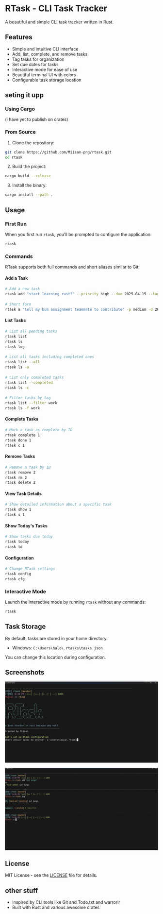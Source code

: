 # RTask - CLI Task Tracker
A beautiful and simple CLI task tracker written in Rust.

## Features
- Simple and intuitive CLI interface
- Add, list, complete, and remove tasks
- Tag tasks for organization
- Set due dates for tasks
- Interactive mode for ease of use
- Beautiful terminal UI with colors
- Configurable task storage location

## seting it upp

### Using Cargo

(i have yet to publish on crates)

### From Source

1. Clone the repository:
```bash
git clone https://github.com/Miisan-png/rtask.git
cd rtask
```

2. Build the project:
```bash
cargo build --release
```

3. Install the binary:
```bash
cargo install --path .
```

## Usage

### First Run

When you first run `rtask`, you'll be prompted to configure the application:

```bash
rtask
```

### Commands
RTask supports both full commands and short aliases similar to Git:

#### Add a Task

```bash
# Add a new task
rtask add "start learning rust?" --priority high --due 2025-04-15 --tags "work,urgent"

# Short form 
rtask a "tell my bum assignment teammate to contribute" -p medium -d 2025-03-20 -t "personal,uni"
```

#### List Tasks

```bash
# List all pending tasks
rtask list
rtask ls
rtask log

# List all tasks including completed ones
rtask list --all
rtask ls -a

# List only completed tasks
rtask list --completed
rtask ls -c

# Filter tasks by tag
rtask list --filter work
rtask ls -f work
```

#### Complete Tasks

```bash
# Mark a task as complete by ID
rtask complete 1
rtask done 1
rtask c 1
```

#### Remove Tasks

```bash
# Remove a task by ID
rtask remove 2
rtask rm 2
rtask delete 2
```

#### View Task Details

```bash
# Show detailed information about a specific task
rtask show 1
rtask s 1
```

#### Show Today's Tasks

```bash
# Show tasks due today
rtask today
rtask td
```

#### Configuration

```bash
# Change RTask settings
rtask config
rtask cfg
```

### Interactive Mode

Launch the interactive mode by running `rtask` without any commands:

```bash
rtask
```

## Task Storage

By default, tasks are stored in your home directory:

- Windows: `C:\Users\halo\.rtasks\tasks.json`

You can change this location during configuration.

## Screenshots

<p align="center">
<img src="repo/ss-2.png" alt="RTask Screenshot 2" width="600">
</p>

<p align="center">
<img src="repo/ss-1.png" alt="RTask Screenshot 1" width="600">
</p>



## License
MIT License - see the [LICENSE](LICENSE) file for details.


## other stuff
- Inspired by CLI tools like Git and Todo.txt and warrorir 
- Built with Rust and various awesome crates
